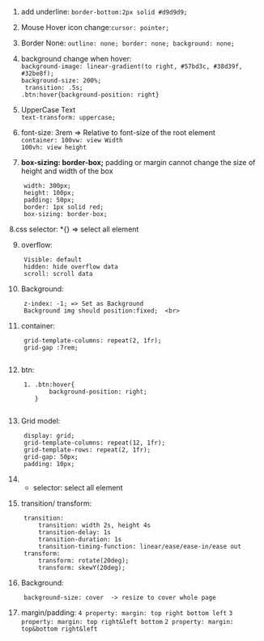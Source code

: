 
1. add underline: `border-bottom:2px solid #d9d9d9;` <br>

2. Mouse Hover icon change:`cursor: pointer;`<br>

3. Border None: `outline: none; border: none; background: none;`

4. background change when hover:    <br>
    `background-image: linear-gradient(to right, #57bd3c, #38d39f, #32be8f);`     <br>
    `background-size: 200%;` <br>
   ` transition: .5s;` <br>
    `.btn:hover{background-position: right}`

5. UpperCase Text   <br>
    `text-transform: uppercase;`
    
6. font-size: 3rem => 	Relative to font-size of the root element	<br>
     `container: 100vw: view Width ` <br>
     `100vh: view height`
    

7. **box-sizing: border-box;** padding or margin cannot change the size of height and width of the box
``` 
    width: 300px;
    height: 100px;  
    padding: 50px;
    border: 1px solid red;
    box-sizing: border-box;
```

8.css selector: *{} => select all element <br>

9. overflow:
```
    Visible: default
    hidden: hide overflow data
    scroll: scroll data
```

10. Background:
```
    z-index: -1; => Set as Background 
    Background img should position:fixed;  <br>

```

11. container:  <br>
```
    grid-template-columns: repeat(2, 1fr);
    grid-gap :7rem;
    
```

12. btn: <br>
```
    1. .btn:hover{
           background-position: right;
       }


```

13. Grid model:
```
    display: grid;
    grid-template-columns: repeat(12, 1fr);
    grid-template-rows: repeat(2, 1fr);
    grid-gap: 50px;
    padding: 10px;
```

14. * selector: select all element

15. transition/ transform:
```
    transition:
        transition: width 2s, height 4s
        transition-delay: 1s
        transition-duration: 1s
        transition-timing-function: linear/ease/ease-in/ease out
    transform: 
        transform: rotate(20deg);
        transform: skewY(20deg);
```
16. Background:
```
    background-size: cover  -> resize to cover whole page

```

17. margin/padding:
`4 property: margin: top right bottom left`
`3 property: margin: top right&left bottom`
`2 property: margin: top&bottom right&left`
